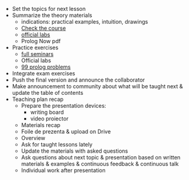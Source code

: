 - Set the topics for next lesson
- Summarize the theory materials
  - indications: practical examples, intuition, drawings
  - [Check the course](https://cs.unibuc.ro/courses/lmc/)
  - [official labs](https://cs.unibuc.ro/courses/lmc/)
  - Prolog Now pdf
- Practice exercises
  - [full seminars](https://github.com/anamariapanait10/FMI-BSc-Resources/tree/master/Year%20I/sem%201/Logica%20matematica%20si%20computationala/seminar)
  - Official labs
  - [99 prolog problems](https://www.ic.unicamp.br/~meidanis/courses/mc336/2009s2/prolog/problemas/)
- Integrate exam exercises
- Push the final version and announce the collaborator
- Make announcement to community about what will be taught next & update the table of contents
- Teaching plan recap
  - Prepare the presentation devices:
    - writing board
    - video proiector
  - Materials recap
  - Foile de prezenta & upload on Drive
  - Overview
  - Ask for taught lessons lately
  - Update the materials with asked questions
  - Ask questions about next topic & presentation based on written materials & examples & continuous feedback & continuous talk
  - Individual work after presentation
